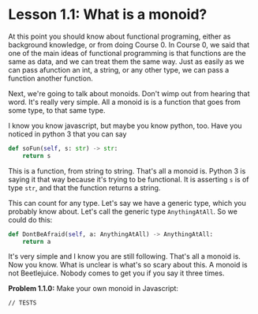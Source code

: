 # Lesson 1.1: What is a monoid?

At this point you should know about functional programing, either as background knowledge, or from doing Course 0. In Course 0, we said that one of the main ideas of functional programming is that functions are the same as data, and we can treat them the same way. Just as easily as we can pass afunction an int, a string, or any other type, we can pass a function another function.

Next, we're going to talk about monoids. Don't wimp out from hearing that word. It's really very simple. All a monoid is is a function that goes from some type, to that same type.

I know you know javascript, but maybe you know python, too. Have you noticed in python 3 that you can say 

```python
def soFun(self, s: str) -> str:
    return s
```

This is a function, from string to string. That's all a monoid is. Python 3 is saying it that way because it's trying to be functional. It is asserting `s` is of type `str`, and that the function returns a string. 

This can count for any type. Let's say we have a generic type, which you probably know about. Let's call the generic type `AnythingAtAll`. So we could do this:

```python
def DontBeAfraid(self, a: AnythingAtAll) -> AnythingAtAll:
    return a
```

It's very simple and I know you are still following. That's all a monoid is. Now you know. What is unclear is what's so scary about this. A monoid is not Beetlejuice. Nobody comes to get you if you say it three times.

**Problem 1.1.0:** Make your own monoid in Javascript:

```problem
// TESTS
```